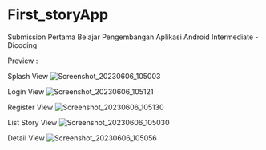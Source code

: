 # First_storyApp
Submission Pertama Belajar Pengembangan Aplikasi Android Intermediate - Dicoding

Preview : 

Splash View
![Screenshot_20230606_105003](https://github.com/aderusmana/First_storyApp/assets/77789364/70fdab78-ca81-481b-9c09-d06b3f7bd2ff)

Login View 
![Screenshot_20230606_105121](https://github.com/aderusmana/First_storyApp/assets/77789364/d939ce6b-dfe2-4c48-b635-ba7335497789)

Register View
![Screenshot_20230606_105130](https://github.com/aderusmana/First_storyApp/assets/77789364/7a02935a-6eab-4070-ad3d-755a0f7c56cb)

List Story View
![Screenshot_20230606_105030](https://github.com/aderusmana/First_storyApp/assets/77789364/de89f580-8f2c-4b54-b35f-73423fe83e64)

Detail View 
![Screenshot_20230606_105056](https://github.com/aderusmana/First_storyApp/assets/77789364/f549a3d4-8170-4bf2-9146-3181a3fca0e0)







